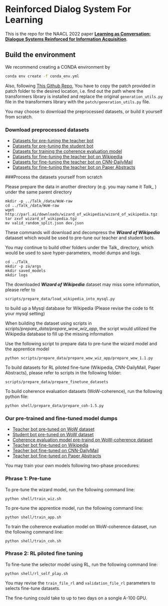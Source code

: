 # Reinforced Dialog System For Learning

This is the repo for the NAACL 2022 paper  **[Learning as Conversation: Dialogue Systems Reinforced for Information Acquisition]()**.


## Build the environment
We recommend creating a CONDA environment by
```bash
conda env create -f conda_env.yml
```

Also, following [This Github Repo](https://github.com/shrimai/Focused-Attention-Improves-Document-Grounded-Generation), You have to copy the patch provided in patch folder to the desired location, i.e. find out the path where the transformers library is installed and replace the original ```generation_utils.py``` file in the transformers library with the ```patch/generation_utils.py``` file.

[comment]: <> (&#40;Pengshan has build a virtual env called **wow** on his softlayer machine *cai.sl.cloud9.ibm.com*, you may use that directly&#41;)

You may choose to download the preprocessed datasets, or build it yourself from scratch. 

### Download preprocessed datasets
<ul>
  <li><a href="https://ibm.box.com/s/a3791prz4go6x6drruxl0tkoxjc7vvjx">Datasets for pre-tuning the teacher bot</a></li>
  <li><a href="https://ibm.box.com/s/2z8y30fhjpd2otffaxlcsth0yo2qyqzq">Datasets for pre-tuning the student bot</a></li>
  <li><a href="https://ibm.box.com/s/69508lgkv5shabs4ufkb8e0s5banbgs8">Datasets for training the coherence evaluation model</a></li>
  <li><a href="https://ibm.box.com/s/hz9bzwagz24iac98dztmhho2ewxs49sj">Datasets for fine-tuning the teacher bot on Wikipedia</a></li>
  <li><a href="https://ibm.box.com/s/ljkyobxygv4qklsfs271m10a8myaef5d">Datasets for fine-tuning the teacher bot on CNN-DailyMail</a></li>
  <li><a href="https://ibm.box.com/s/btye6mizoovwoathfj1u5hylvb6kkeik">Datasets for fine-tuning the teacher bot on Paper Abstracts</a></li>
</ul>

###Process the datasets yourself from scratch

Please prepare the data in another directory (e.g. you may name it *Talk_* ) under the same parent directory
```shell script
mkdir -p ../Talk_/data/WoW-raw
cd ../Talk_/data/WoW-raw
wget http://parl.ai/downloads/wizard_of_wikipedia/wizard_of_wikipedia.tgz
tar zxvf wizard_of_wikipedia.tgz 
mv valid_random_split.json dev.json
```
These commands will download and decompress the ***Wizard of Wikipedia*** dataaset which would be used to pre-tune our teacher and student bots. 

You may continue to build other folders under the Talk_ directory, which would be used to save hyper-parameters, model dumps and logs. 
```shell script
cd ../Talk_
mkdir -p za/args
mkdir saved_models
mkdir logs
```

The downloaded ***Wizard of Wikipedia*** dataset may miss some information, please refer to
```shell script
scripts/prepare_data/load_wikipedia_into_mysql.py 
```
to build up a Mysql database for Wikipedia (Please revise the code to fit your mysql setting)

When building the dataset using scripts in *scripts/prepare_data/prepare_wow_wiz_app*, the script would utilized the Wikipedia database to fill up the missing information

Use the following script to prepare data to pre-tune the wizard model and the apprentice model
```shell script
python scripts/prepare_data/prepare_wow_wiz_app/prepare_wow_1.1.py
```

To build datasets for RL piloted fine-tune (Wikipedia, CNN-DailyMail, Paper Abstracts), please refer to scripts in the following folder:

```````shell script
scripts/prepare_data/prepare_finetune_datasets
```````

To build coherence evaluation datasets (WoW-coherence), run the following python file:

```````shell script
python shell/prepare_data/prepare_coh-1.5.py
```````


[comment]: <> (&#40;Difference between 1.1 and 1.6: Entire document as input to wizard - 1.1; Single sentence as input to wizard - 1.6&#41;)

### Our pre-trained and fine-tuned model dumps

<ul>
  <li><a href="https://ibm.box.com/s/ibhpa237n34zkmkgeun40z1qi2ljndh8">Teacher bot pre-tuned on WoW dataset</a></li>
  <li><a href="https://ibm.box.com/s/kabxkll0xbb4btuhyo0svt542pjkmgwj">Student bot pre-tuned on WoW dataset</a></li>
  <li><a href="https://ibm.box.com/s/59q7c05vxyd3vfh0ogmfusp880p8xucg">Coherence evaluation model pre-traind on WoW-coherence dataset</a></li>
  <li><a href="https://ibm.box.com/s/yl5xcznoih3qvi83lety1tiup4x62m0q">Teacher bot fine-tuned on Wikipedia</a></li>
  <li><a href="https://ibm.box.com/s/e702mg4iuilthl98zbvqua5pc97jsmsl">Teacher bot fine-tuned on CNN-DailyMail</a></li>
  <li><a href="https://ibm.box.com/s/yfe6dt7b2uzsi2b852s32zwlci8js6bf">Teacher bot fine-tuned on Paper Abstracts</a></li>
</ul>

You may train your own models following two-phase procedures:

### Phrase 1: Pre-tune

To pre-tune the wizard model, run the following command line:

```shell script
python shell/train_wiz.sh
```

To pre-tune the apprentice model, run the following command line:

```shell script
python shell/train_app.sh
```

To train the coherence evaluation model on WoW-coherence dataset, run the following command line:

```shell script
python shell/train_coh.sh
```

### Phrase 2: RL piloted fine tuning
To fine-tune the selector model using RL, run the following command line:

```shell script
python shell/rl_self_play.sh
```

You may revise the ```train_file_rl``` and ```validation_file_rl``` parameters to selects fine-tune datasets. 

The fine-tuning could take to up to two days on a songle A-100 GPU. 

[comment]: <> (Some self-play demos could be found in the folder *./demos* )


